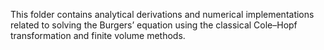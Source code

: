 This folder contains analytical derivations and numerical implementations related to solving the Burgers’ equation using the classical  Cole–Hopf transformation and finite volume methods.
